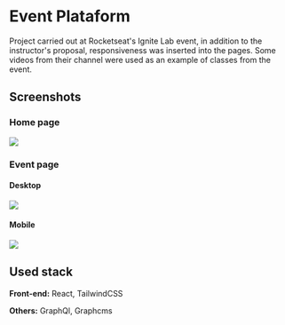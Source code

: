 
# Event Plataform

Project carried out at Rocketseat's Ignite Lab event, in addition to the instructor's proposal, responsiveness was inserted into the pages.
Some videos from their channel were used as an example of classes from the event.



## Screenshots

### Home page
<img src="https://i.imgur.com/qlCoe3e.png"/>

### Event page
#### Desktop
<img src="https://i.imgur.com/nR8TPdu.png"/>

#### Mobile
<img src="https://i.imgur.com/mSKFFZw.png" />


## Used stack

**Front-end:** React, TailwindCSS

**Others:** GraphQl, Graphcms

